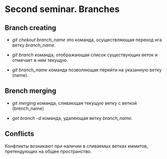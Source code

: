 # Second seminar. Branches

## Branch creating

* *git chekout branch_name* это команда, осуществляющая переход нга ветку *branch_name*.

* *git branch* команда, отображающая список существующих веток и отмечает в нем текущую.

* *git branch_name* команда позволяющая перейти на указанную ветку (name).

## Brench merging

* *git merging* команда, сливающая текущую ветку с веткой (brench_name)

* *get branch -d* команда, удаляющая ветку *branch_name*.

## Conflicts

Конфликты возникают при наличии в сливаемых ветках кммитов, претендующих на общее пространство.